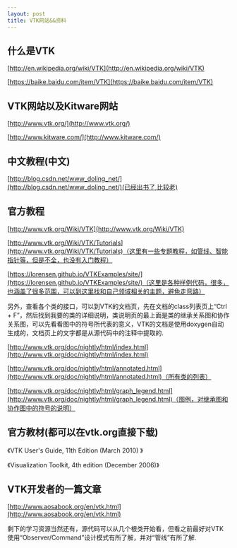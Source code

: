 ```yaml
---
layout: post
title: VTK网站&&资料
---
```


## 什么是VTK

[http://en.wikipedia.org/wiki/VTK](http://en.wikipedia.org/wiki/VTK)

[https://baike.baidu.com/item/VTK](https://baike.baidu.com/item/VTK)

## VTK网站以及Kitware网站

[http://www.vtk.org/](http://www.vtk.org/)

[http://www.kitware.com/](http://www.kitware.com/)

## 中文教程(中文)

[http://blog.csdn.net/www_doling_net/](http://blog.csdn.net/www_doling_net/)(已经出书了,比较老)

## 官方教程

[http://www.vtk.org/Wiki/VTK](http://www.vtk.org/Wiki/VTK)

[http://www.vtk.org/Wiki/VTK/Tutorials](http://www.vtk.org/Wiki/VTK/Tutorials)（这里有一些专题教程，如管线、智能指针等，但是不全，也没有入门教程）

[https://lorensen.github.io/VTKExamples/site/](https://lorensen.github.io/VTKExamples/site/)（这里是各种样例代码，很多，也涵盖了很多范围，可以到这里找和自己领域相关的主题，避免走弯路）

另外，查看各个类的接口，可以到VTK的文档页，先在文档的class列表页上“Ctrl + F”，然后找到我要的类的详细说明，类说明页的最上面是类的继承关系图和协作关系图，可以先看看图中的符号所代表的意义，VTK的文档是使用doxygen自动生成的，文档页上的文字都是从源代码中的注释中提取的.

[http://www.vtk.org/doc/nightly/html/index.html](http://www.vtk.org/doc/nightly/html/index.html)

[http://www.vtk.org/doc/nightly/html/annotated.html](http://www.vtk.org/doc/nightly/html/annotated.html)（所有类的列表）

[http://www.vtk.org/doc/nightly/html/graph_legend.html](http://www.vtk.org/doc/nightly/html/graph_legend.html)（图例，对继承图和协作图中的符号的说明）

## 官方教材(都可以在vtk.org直接下载)

《VTK User's Guide, 11th Edition (March 2010) 》

《Visualization Toolkit, 4th edition (December 2006)》

## VTK开发者的一篇文章

[http://www.aosabook.org/en/vtk.html](http://www.aosabook.org/en/vtk.html)

剩下的学习资源当然还有，源代码可以从几个根类开始看，但看之前最好对VTK使用“Observer/Command”设计模式有所了解，并对“管线”有所了解.

